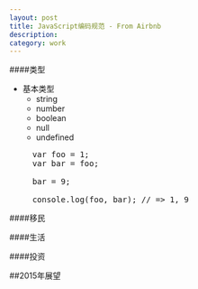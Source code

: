 ```yaml
---
layout: post
title: JavaScript编码规范 - From Airbnb
description: 
category: work
---
```

####类型
* 基本类型
  * string
  * number
  * boolean
  * null
  * undefined
  <pre class="prettyprint">
    var foo = 1;
    var bar = foo;

    bar = 9;

    console.log(foo, bar); // => 1, 9
  </pre>


####移民

####生活

####投资

##2015年展望
